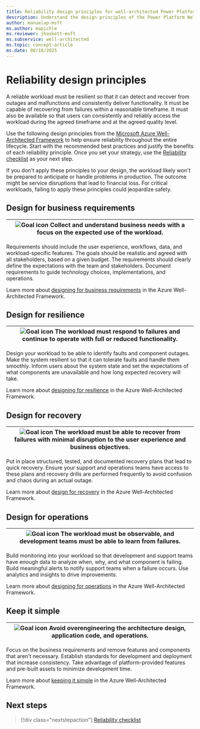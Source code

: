 ```yaml
---
title: Reliability design principles for well-architected Power Platform workloads
description: Understand the design principles of the Power Platform Well-Architected Reliability pillar.
author: manuelap-msft
ms.author: mapichle
ms.reviewer: jhaskett-msft
ms.subservice: well-architected
ms.topic: concept-article
ms.date: 08/18/2025
---
```


# Reliability design principles

A reliable workload must be resilient so that it can detect and recover from outages and malfunctions and consistently deliver functionality. It must be capable of recovering from failures within a reasonable timeframe. It must also be available so that users can consistently and reliably access the workload during the agreed timeframe and at the agreed quality level.

Use the following design principles from the [Microsoft Azure Well-Architected Framework](/azure/well-architected) to help ensure reliability throughout the entire lifecycle. Start with the recommended best practices and justify the benefits of each reliability principle. Once you set your strategy, use the [Reliability checklist](./checklist.md) as your next step.

If you don't apply these principles to your design, the workload likely won't be prepared to anticipate or handle problems in production. The outcome might be service disruptions that lead to financial loss. For critical workloads, failing to apply these principles could jeopardize safety.

## Design for business requirements  

| ![Goal icon](../_images/goal.svg) Collect and understand business needs with a focus on the expected use of the workload. |
| -- |

Requirements should include the user experience, workflows, data, and workload-specific features. The goals should be realistic and agreed with all stakeholders, based on a given budget. The requirements should clearly define the expectations with the team and stakeholders. Document requirements to guide technology choices, implementations, and operations.

Learn more about [designing for business requirements](/azure/well-architected/reliability/principles#design-for-business-requirements) in the Azure Well-Architected Framework.

## Design for resilience

| ![Goal icon](../_images/goal.svg) The workload must respond to failures and continue to operate with full or reduced functionality. |
| -- |

Design your workload to be able to identify faults and component outages. Make the system resilient so that it can tolerate faults and handle them smoothly. Inform users about the system state and set the expectations of what components are unavailable and how long expected recovery will take.

Learn more about [designing for resilience](/azure/well-architected/reliability/principles#design-for-resilience) in the Azure Well-Architected Framework.

## Design for recovery

| ![Goal icon](../_images/goal.svg) The workload must be able to recover from failures with minimal disruption to the user experience and business objectives. |
| -- |

Put in place structured, tested, and documented recovery plans that lead to quick recovery. Ensure your support and operations teams have access to these plans and recovery drills are performed frequently to avoid confusion and chaos during an actual outage.

Learn more about [design for recovery](/azure/well-architected/reliability/principles#design-for-recovery) in the Azure Well-Architected Framework.

## Design for operations

| ![Goal icon](../_images/goal.svg) The workload must be observable, and development teams must be able to learn from failures. |
| -- |

Build monitoring into your workload so that development and support teams have enough data to analyze when, why, and what component is failing. Build meaningful alerts to notify support teams when a failure occurs. Use analytics and insights to drive improvements.

Learn more about [designing for operations](/azure/well-architected/reliability/principles#design-for-operations) in the Azure Well-Architected Framework.

## Keep it simple

| ![Goal icon](../_images/goal.svg) Avoid overengineering the architecture design, application code, and operations. |
| -- |

Focus on the business requirements and remove features and components that aren't necessary. Establish standards for development and deployment that increase consistency. Take advantage of platform-provided features and pre-built assets to minimize development time.

Learn more about [keeping it simple](/azure/well-architected/reliability/principles#keep-it-simple) in the Azure Well-Architected Framework.

## Next steps

> [!div class="nextstepaction"]
> [Reliability checklist](checklist.md)
